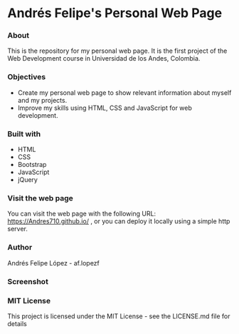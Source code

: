 # Andrés Felipe's Personal Web Page

### About

This is the repository for my personal web page. It is the first project of the Web Development course in Universidad de los Andes, Colombia. 

### Objectives

* Create my personal web page to show relevant information about myself and my projects.
* Improve my skills using HTML, CSS and JavaScript for web development.

### Built with

* HTML
* CSS
* Bootstrap
* JavaScript
* jQuery

### Visit the web page

You can visit the web page with the following URL: https://Andres710.github.io/ , or you can deploy it locally using a simple http server.

### Author

Andrés Felipe López - af.lopezf

### Screenshot


### MIT License

This project is licensed under the MIT License - see the LICENSE.md file for details

